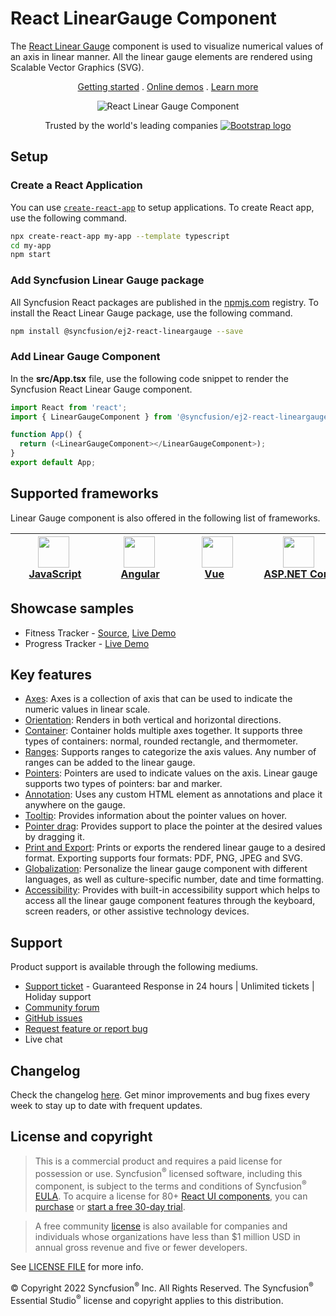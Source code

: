 # React LinearGauge Component

The [React Linear Gauge](https://www.syncfusion.com/react-components/react-linear-gauge?utm_source=npm&utm_medium=listing&utm_campaign=react-lineargauge-npm) component is used to visualize numerical values of an axis in linear manner. All the linear gauge elements are rendered using Scalable Vector Graphics (SVG).

<p align="center">
    <a href="https://ej2.syncfusion.com/react/documentation/linear-gauge/getting-started/?utm_source=npm&utm_medium=listing&utm_campaign=react-lineargauge-npm">Getting started</a> . 
    <a href="https://ej2.syncfusion.com/react/demos/?utm_source=npm&utm_medium=listing&utm_campaign=react-lineargauge-npm#/bootstrap5/linear-gauge/default-functionalities">Online demos</a> . 
    <a href="https://www.syncfusion.com/react-components/react-linear-gauge?utm_source=npm&utm_medium=listing&utm_campaign=react-lineargauge-npm">Learn more</a>
</p>

<p align="center">
    <img src="https://raw.githubusercontent.com/SyncfusionExamples/nuget-img/master/react/react-linear-gauge.png" alt="React Linear Gauge Component">
</p>

<p align="center">
Trusted by the world's leading companies
  <a href="https://www.syncfusion.com">
    <img src="https://raw.githubusercontent.com/SyncfusionExamples/nuget-img/master/syncfusion/syncfusion-trusted-companies.webp" alt="Bootstrap logo">
  </a>
</p>

## Setup

### Create a React Application

You can use [`create-react-app`](https://github.com/facebookincubator/create-react-app) to setup applications. To create React app, use the following command.

```bash
npx create-react-app my-app --template typescript
cd my-app
npm start
```

### Add Syncfusion Linear Gauge package

All Syncfusion React packages are published in the [npmjs.com](https://www.npmjs.com/~syncfusionorg) registry. To install the React Linear Gauge package, use the following command.

```sh
npm install @syncfusion/ej2-react-lineargauge --save
```

### Add Linear Gauge Component

In the **src/App.tsx** file, use the following code snippet to render the Syncfusion React Linear Gauge component.

```typescript
import React from 'react';
import { LinearGaugeComponent } from '@syncfusion/ej2-react-lineargauge';

function App() {
  return (<LinearGaugeComponent></LinearGaugeComponent>);
}
export default App;
```

## Supported frameworks

Linear Gauge component is also offered in the following list of frameworks.

| [<img src="https://ej2.syncfusion.com/github/images/js.svg" height="50" />](https://www.syncfusion.com/javascript-ui-controls?utm_medium=listing&utm_source=github)<br/>&nbsp;&nbsp;&nbsp;&nbsp;&nbsp;[JavaScript](https://www.syncfusion.com/javascript-ui-controls?utm_medium=listing&utm_source=github)&nbsp;&nbsp;&nbsp;&nbsp; | [<img src="https://ej2.syncfusion.com/github/images/angular.svg"  height="50" />](https://www.syncfusion.com/angular-components/?utm_medium=listing&utm_source=github)<br/>&nbsp;&nbsp;&nbsp;&nbsp;&nbsp;&nbsp;&nbsp;[Angular](https://www.syncfusion.com/angular-components/?utm_medium=listing&utm_source=github)&nbsp;&nbsp;&nbsp;&nbsp;&nbsp;&nbsp; | [<img src="https://ej2.syncfusion.com/github/images/vue.svg" height="50" />](https://www.syncfusion.com/vue-ui-components?utm_medium=listing&utm_source=github)<br/>&nbsp;&nbsp;&nbsp;&nbsp;&nbsp;&nbsp;&nbsp;[Vue](https://www.syncfusion.com/vue-ui-components?utm_medium=listing&utm_source=github)&nbsp;&nbsp;&nbsp;&nbsp;&nbsp;&nbsp;&nbsp;&nbsp;&nbsp; | [<img src="https://ej2.syncfusion.com/github/images/netcore.svg" height="50" />](https://www.syncfusion.com/aspnet-core-ui-controls?utm_medium=listing&utm_source=github)<br/>&nbsp;&nbsp;[ASP.NET&nbsp;Core](https://www.syncfusion.com/aspnet-core-ui-controls?utm_medium=listing&utm_source=github)&nbsp;&nbsp; | [<img src="https://ej2.syncfusion.com/github/images/netmvc.svg" height="50" />](https://www.syncfusion.com/aspnet-mvc-ui-controls?utm_medium=listing&utm_source=github)<br/>&nbsp;&nbsp;[ASP.NET&nbsp;MVC](https://www.syncfusion.com/aspnet-mvc-ui-controls?utm_medium=listing&utm_source=github)&nbsp;&nbsp; | 
| :-----: | :-----: | :-----: | :-----: | :-----: |

## Showcase samples

* Fitness Tracker - [Source](https://github.com/SyncfusionExamples/showcase-react-health-tracker-dashboard-demo), [Live Demo](https://ej2.syncfusion.com/showcase/react/fitness-tracker-app/)
* Progress Tracker - [Live Demo](https://ej2.syncfusion.com/react/demos/?utm_source=npm&utm_campaign=react-lineargauge-npm#/material/linear-gauge/step-progress-bar)

## Key features

* [Axes](https://ej2.syncfusion.com/react/documentation/linear-gauge/axis/?utm_source=npm&utm_campaign=react-lineargauge-npm): Axes is a collection of axis that can be used to indicate the numeric values in linear scale.
* [Orientation](https://ej2.syncfusion.com/react/documentation/linear-gauge/axis/?utm_source=npm&utm_campaign=react-lineargauge-npm#orientation): Renders in both vertical and horizontal directions.
* [Container](https://ej2.syncfusion.com/react/demos/?utm_source=npm&utm_campaign=react-lineargauge-npm#/material/linear-gauge/container): Container holds multiple axes together. It supports three types of containers: normal, rounded rectangle, and thermometer.
* [Ranges](https://ej2.syncfusion.com/react/documentation/linear-gauge/ranges/?utm_source=npm&utm_campaign=react-lineargauge-npm): Supports ranges to categorize the axis values. Any number of ranges can be added to the linear gauge.
* [Pointers](https://ej2.syncfusion.com/react/documentation/linear-gauge/pointers/?utm_source=npm&utm_campaign=react-lineargauge-npm): Pointers are used to indicate values on the axis. Linear gauge supports two types of pointers: bar and marker.
* [Annotation](https://ej2.syncfusion.com/react/documentation/linear-gauge/annotations/?utm_source=npm&utm_campaign=react-lineargauge-npm): Uses any custom HTML element as annotations and place it anywhere on the gauge.
* [Tooltip](https://ej2.syncfusion.com/react/documentation/linear-gauge/user-interaction/?utm_source=npm&utm_campaign=react-lineargauge-npm#tooltip): Provides information about the pointer values on hover.
* [Pointer drag](https://ej2.syncfusion.com/react/documentation/linear-gauge/user-interaction/?utm_source=npm&utm_campaign=react-lineargauge-npm#pointer-drag): Provides support to place the pointer at the desired values by dragging it.
* [Print and Export](https://ej2.syncfusion.com/react/documentation/linear-gauge/print-and-export/?utm_source=npm&utm_campaign=react-lineargauge-npm): Prints or exports the rendered linear gauge to a desired format. Exporting supports four formats: PDF, PNG, JPEG and SVG.
* [Globalization](https://ej2.syncfusion.com/react/documentation/linear-gauge/internationalization/?utm_source=npm&utm_campaign=react-lineargauge-npm): Personalize the linear gauge component with different languages, as well as culture-specific number, date and time formatting.
* [Accessibility](https://ej2.syncfusion.com/react/documentation/linear-gauge/accessibility/?utm_source=npm&utm_campaign=react-lineargauge-npm): Provides with built-in accessibility support which helps to access all the linear gauge component features through the keyboard, screen readers, or other assistive technology devices.

## Support

Product support is available through the following mediums.

* [Support ticket](https://support.syncfusion.com/support/tickets/create) - Guaranteed Response in 24 hours | Unlimited tickets | Holiday support
* [Community forum](https://www.syncfusion.com/forums/react-js2?utm_source=npm&utm_medium=listing&utm_campaign=react-lineargauge-npm)
* [GitHub issues](https://github.com/syncfusion/ej2-react-ui-components/issues/new)
* [Request feature or report bug](https://www.syncfusion.com/feedback/react?utm_source=npm&utm_medium=listing&utm_campaign=react-lineargauge-npm)
* Live chat

## Changelog

Check the changelog [here](https://github.com/syncfusion/ej2-react-ui-components/blob/master/components/lineargauge/CHANGELOG.md?utm_source=npm&utm_campaign=react-lineargauge-npm). Get minor improvements and bug fixes every week to stay up to date with frequent updates.

## License and copyright

> This is a commercial product and requires a paid license for possession or use. Syncfusion<sup>®</sup> licensed software, including this component, is subject to the terms and conditions of Syncfusion<sup>®</sup> [EULA](https://www.syncfusion.com/eula/es/). To acquire a license for 80+ [React UI components](https://www.syncfusion.com/react-components), you can [purchase](https://www.syncfusion.com/sales/products) or [start a free 30-day trial](https://www.syncfusion.com/account/manage-trials/start-trials).

> A free community [license](https://www.syncfusion.com/products/communitylicense) is also available for companies and individuals whose organizations have less than $1 million USD in annual gross revenue and five or fewer developers.

See [LICENSE FILE](https://github.com/syncfusion/ej2-react-ui-components/blob/master/components/lineargauge/license?utm_source=npm&utm_campaign=react-lineargauge-npm) for more info.

&copy; Copyright 2022 Syncfusion<sup>®</sup> Inc. All Rights Reserved. The Syncfusion<sup>®</sup> Essential Studio<sup>®</sup> license and copyright applies to this distribution.
